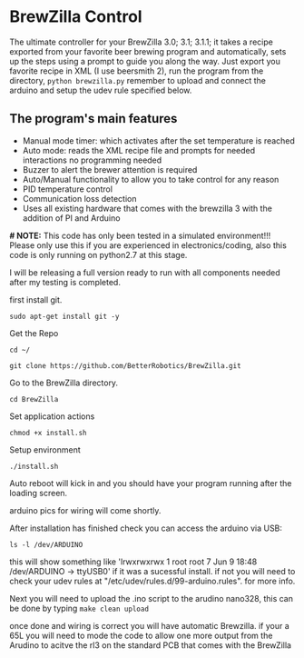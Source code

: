 BrewZilla Control 
==================
The ultimate controller for your BrewZilla 3.0; 3.1; 3.1.1; it takes a recipe exported from your favorite beer brewing program and automatically, sets up the steps using a prompt to guide you along the way. Just export you favorite recipe in XML (I use beersmith 2), run the program from the directory, ```python brewzilla.py``` remember to upload and connect the arduino and setup the udev rule specified below. 

The program's main features
----------------------------
- Manual mode timer: which activates after the set temperature is reached
- Auto mode: reads the XML recipe file and prompts for needed interactions no programming needed
- Buzzer to alert the brewer attention is required
- Auto/Manual functionality to allow you to take control for any reason
- PID temperature control
- Communication loss detection
- Uses all existing hardware that comes with the brewzilla 3 with the addition of PI and Arduino



<b># NOTE:</b> This code has only been tested in a simulated environment!!! Please only use this if you are experienced in electronics/coding, also this code is only running on python2.7 at this stage.

I will be releasing a full version ready to run with all components needed after my testing is completed. 

first install git.
```
sudo apt-get install git -y 
```

Get the Repo
```
cd ~/
```

```
git clone https://github.com/BetterRobotics/BrewZilla.git
```

Go to the BrewZilla directory.
```
cd BrewZilla
```
Set application actions
```
chmod +x install.sh
```
Setup environment
```
./install.sh
```

Auto reboot will kick in and you should have your program running after the loading screen. 

arduino pics for wiring will come shortly. 


After installation has finished check you can access the arduino via USB:

```ls -l /dev/ARDUINO```  

this will show something like 'lrwxrwxrwx 1 root root 7 Jun  9 18:48 /dev/ARDUINO -> ttyUSB0' if it was a sucessful install.
if not you will need to check your udev rules at "/etc/udev/rules.d/99-arduino.rules". for more info. 

Next you will need to upload the .ino script to the arudino nano328, this can be done by typing
```make clean upload```

once done and wiring is correct you will have automatic Brewzilla. if your a 65L you will need to mode the code to allow one more output from the Arudino to acitve the rl3 on the standard PCB that comes with the BrewZilla


